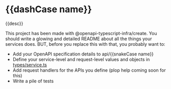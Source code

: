 # {{dashCase name}}

{{desc}}

This project has been made with @openapi-typescript-infra/create. You should write a glowing and detailed README about
all the things your services does. BUT, before you replace this with that, you probably want to:

* Add your OpenAPI specification details to api/{{snakeCase name}}
* Define your service-level and request-level values and objects in [types/service.ts](types/services.ts)
* Add request handlers for the APIs you define (plop help coming soon for this)
* Write a pile of tests
